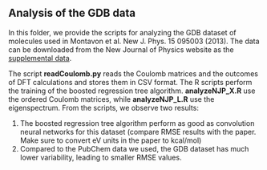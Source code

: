## Analysis of the GDB data

In this folder, we provide the scripts for analyzing the GDB dataset of molecules used in Montavon et al. New J. Phys. 15 095003 (2013).
The data can be downloaded from the New Journal of Physics website as the [supplemental data](http://iopscience.iop.org/1367-2630/15/9/095003/media).

The script **readCoulomb.py** reads the Coulomb matrices and the outcomes of DFT calculations and stores them in CSV format. 
The R scripts perform the training of the boosted regression tree algorithm. **analyzeNJP_X.R** use the ordered Coulomb matrices, while **analyzeNJP_L.R** use the eigenspectrum. From the scripts, we observe two results:

1. The boosted regression tree algorithm perform as good as convolution neural networks for this dataset (compare RMSE results with the paper. Make sure to convert eV units in the paper to kcal/mol)
2. Compared to the PubChem data we used, the GDB dataset has much lower variability, leading to smaller RMSE values.
